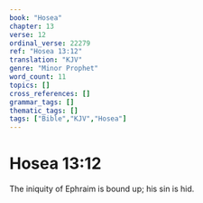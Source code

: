 ```yaml
---
book: "Hosea"
chapter: 13
verse: 12
ordinal_verse: 22279
ref: "Hosea 13:12"
translation: "KJV"
genre: "Minor Prophet"
word_count: 11
topics: []
cross_references: []
grammar_tags: []
thematic_tags: []
tags: ["Bible","KJV","Hosea"]
---
```


# Hosea 13:12

The iniquity of Ephraim is bound up; his sin is hid.
